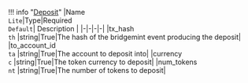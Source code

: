 !!! info "[Deposit](/../../schemas/deposit)"
    |Name<br>`Lite`|Type|Required<br>`Default`| Description |
    |-|-|-|-|
    |tx_hash<br>`th` |string|True|The hash of the bridgemint event producing the deposit|
    |to_account_id<br>`ta` |string|True|The account to deposit into|
    |currency<br>`c` |string|True|The token currency to deposit|
    |num_tokens<br>`nt` |string|True|The number of tokens to deposit|
